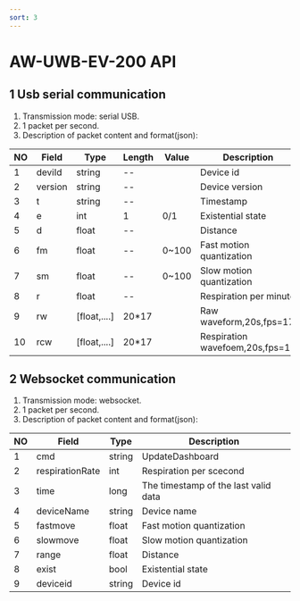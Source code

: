 ```yaml
---
sort: 3
---
```

# AW-UWB-EV-200 API

## 1 Usb serial communication

1. Transmission mode: serial USB.  
2. 1 packet per second.  
3. Description of packet content and format(json):  

| NO   | Field   | Type         | Length |Value   | Description                   |
| ---- | ------- | ------------ | -----  | ----- | -------------------------------|
| 1    | deviId  | string       | --     |       | Device id                      |
| 2    | version | string       | --     |       | Device version                 |
| 3    | t       | string       | --     |       | Timestamp                      |
| 4    | e       | int          | 1      | 0/1   | Existential state              |
| 5    | d       | float        | --     |       | Distance                       |
| 6    | fm      | float        | --     | 0~100 | Fast motion quantization       |
| 7    | sm      | float        | --      | 0~100 | Slow motion quantization       |
| 8    | r       | float        | --     |       | Respiration per minute         |
| 9    | rw      | [float,....] | 20*17  |       | Raw waveform,20s,fps=17        |
| 10   | rcw     | [float,....] | 20*17  |       | Respiration wavefoem,20s,fps=17|


## 2 Websocket communication
1. Transmission mode: websocket.  
2. 1 packet per second.  
3. Description of packet content and format(json): 

| NO   | Field           | Type             | Description                     |
| ---- | -------         | ------------     | ------------------------------- |
| 1    | cmd             | string           | UpdateDashboard                 |
| 2    | respirationRate | int              | Respiration per scecond         |
| 3    | time            | long             | The timestamp of the last valid data |
| 4    | deviceName      | string           | Device name                     |
| 5    | fastmove        | float            | Fast motion quantization        |
| 6    | slowmove        | float            | Slow motion quantization        |
| 7    | range           | float            | Distance                        |
| 8    | exist           | bool             | Existential state               |
| 9    | deviceid        | string           | Device id                       |
